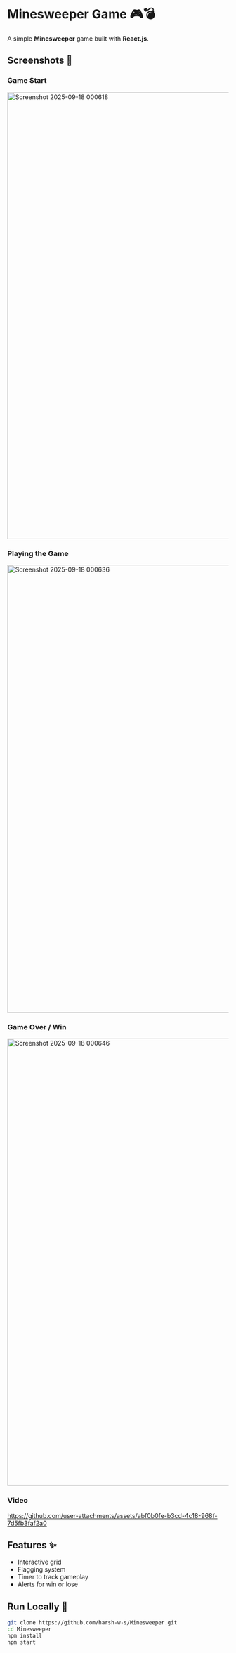 # Minesweeper Game 🎮💣

A simple **Minesweeper** game built with **React.js**.

## Screenshots 📸

### Game Start
<img width="1919" height="1018" alt="Screenshot 2025-09-18 000618" src="https://github.com/user-attachments/assets/f9007a96-c6ca-4e40-a690-819f72c6ec1d" />

### Playing the Game
<img width="1919" height="1020" alt="Screenshot 2025-09-18 000636" src="https://github.com/user-attachments/assets/0b9f9be9-2477-4cd0-aa3c-41b1a5355a77" />

### Game Over / Win
<img width="1919" height="1019" alt="Screenshot 2025-09-18 000646" src="https://github.com/user-attachments/assets/282a8e72-6f8d-4111-9477-b4eb3eca82c7" />

### Video


https://github.com/user-attachments/assets/abf0b0fe-b3cd-4c18-968f-7d5fb3faf2a0



## Features ✨
- Interactive grid
- Flagging system
- Timer to track gameplay
- Alerts for win or lose

## Run Locally 🚀

```bash
git clone https://github.com/harsh-w-s/Minesweeper.git
cd Minesweeper
npm install
npm start
